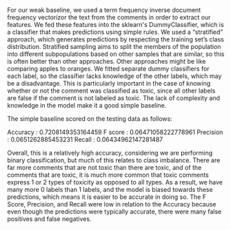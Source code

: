 For our weak baseline, we used a term frequency inverse document frequency vectorizor the text from the comments in order to extract our features. We fed these features into the sklearn's DummyClassifier, which is a classifier that makes predictions using simple rules. We used a “stratified” approach, which generates predictions by respecting the training set’s class distribution. Stratified sampling aims to split the members of the population into different subpopulations based on other samples that are similar, so this is often better than other approaches. Other approaches might be like comparing apples to oranges. We fitted separate dummy classifiers for each label, so the classifier lacks knowledge of the other labels, which may be a disadvantage. This is particularly important in the case of knowing whether or not the comment was classified as toxic, since all other labels are false if the comment is not labeled as toxic. The lack of complexity and knowledge in the model make it a good simple baseline.

The simple baseline scored on the testing data as follows:

Accuracy : 0.7208149353164459
F score : 0.06471058222778961
Precision : 0.0651262885453231
Recall : 0.06434962147281487

Overall, this is a relatively high accuracy, considering we are performing binary classification, but much of this relates to class imbalance. There are far more comments that are not toxic than there are toxic, and of the comments that are toxic, it is much more common that toxic comments express 1 or 2 types of toxicity as opposed to all types. As a result, we have many more 0 labels than 1 labels, and the model is biased towards these predictions, which means it is easier to be accurate in doing so. The F Score, Precision, and Recall were low in relation to the Accuracy because even though the predictions were typically accurate, there were many false positives and false negatives.